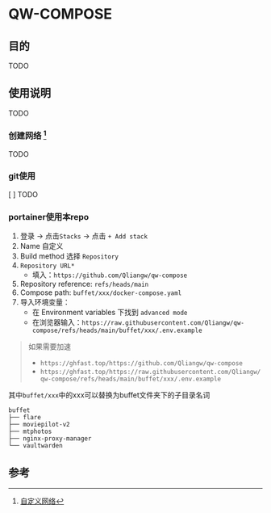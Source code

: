 
# QW-COMPOSE

## 目的

TODO

## 使用说明

TODO

### 创建网络 [^1]

TODO

### git使用

[ ] TODO

### portainer使用本repo

1. 登录 -> 点击`Stacks` -> 点击 `+ Add stack`
2. Name 自定义
3. Build method 选择 `Repository`
4. `Repository URL*`
    - 填入：`https://github.com/Qliangw/qw-compose`
5. Repository reference: `refs/heads/main`
6. Compose path: `buffet/xxx/docker-compose.yaml`
7. 导入环境变量：
    - 在 Environment variables 下找到 `advanced mode`
    - 在浏览器输入：`https://raw.githubusercontent.com/Qliangw/qw-compose/refs/heads/main/buffet/xxx/.env.example`

> 如果需要加速
> - `https://ghfast.top/https://github.com/Qliangw/qw-compose`
> - `https://ghfast.top/https://raw.githubusercontent.com/Qliangw/qw-compose/refs/heads/main/buffet/xxx/.env.example`

其中`buffet/xxx`中的xxx可以替换为buffet文件夹下的子目录名词

```shell
buffet
├── flare
├── moviepilot-v2
├── mtphotos
├── nginx-proxy-manager
└── vaultwarden
```

## 参考

[^1]: [自定义网络](https://docs.docker.com/reference/cli/docker/network/create/#specify-advanced-options)
[^2]: [使用外部已创建的网络](https://docs.docker.com/compose/how-tos/networking/#use-an-existing-network)
[^3]: [加入label](https://docs.docker.com/reference/cli/docker/compose/#use--p-to-specify-a-project-name)